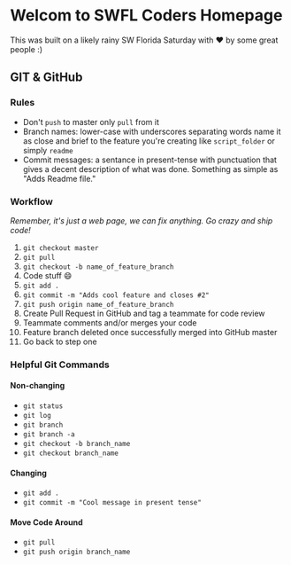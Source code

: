 # Welcom to SWFL Coders Homepage
This was built on a likely rainy SW Florida Saturday with :heart: by some great people :)

## GIT & GitHub
### Rules
- Don't `push` to master only `pull` from it
- Branch names: lower-case with underscores separating words name it as close and brief to the feature you're creating like `script_folder` or simply `readme`
- Commit messages: a sentance in present-tense with punctuation that gives a decent description of what was done. Something as simple as "Adds Readme file."

### Workflow
_Remember, it's just a web page, we can fix anything. Go crazy and ship code!_

1. `git checkout master`
2. `git pull`
3. `git checkout -b name_of_feature_branch`
4. Code stuff :smile:
5. `git add .`
6. `git commit -m "Adds cool feature and closes #2"`
7. `git push origin name_of_feature_branch`
8. Create Pull Request in GitHub and tag a teammate for code review
9. Teammate comments and/or merges your code
10. Feature branch deleted once successfully merged into GitHub master
11. Go back to step one

### Helpful Git Commands
#### Non-changing
- `git status`
- `git log`
- `git branch`
- `git branch -a`
- `git checkout -b branch_name`
- `git checkout branch_name`

#### Changing
- `git add .`
- `git commit -m "Cool message in present tense"`

#### Move Code Around
- `git pull`
- `git push origin branch_name`

